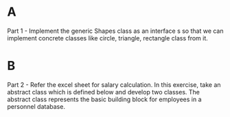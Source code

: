 # A
Part 1 - Implement the generic Shapes class as an interface s so that we can implement concrete classes like circle, triangle, rectangle class from it.

# B
Part 2 - Refer the excel sheet for salary calculation. 
In this exercise, take an abstract class which is defined below and develop two classes. The abstract class represents the basic building block for employees in a personnel
database.
